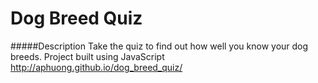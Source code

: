 Dog Breed Quiz
==============

#####Description
Take the quiz to find out how well you know your dog breeds. Project built using JavaScript
http://aphuong.github.io/dog_breed_quiz/
